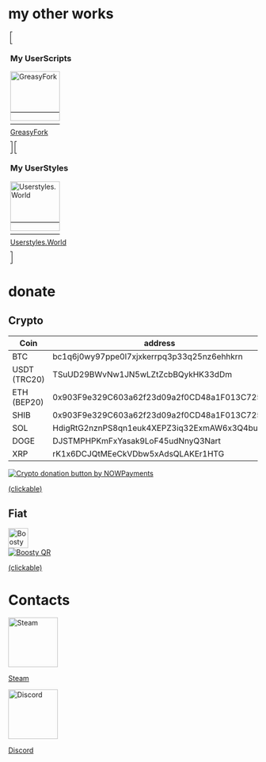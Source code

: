 # my other works
  
<ul style="margin: 0; padding: 4px;">
<li style="display: inline;  margin-right: 5px;  border: 1px solid #000;  padding: 3px;">
  <h3>My UserScripts</h3>
<a href="https://greasyfork.org/ru/users/303426-%D1%82%D0%B8%D1%82%D0%B0%D0%BD"  target="_blank">
 <img src="https://greasyfork.org/vite/assets/blacklogo96-sWE0jP07.png" alt="GreasyFork" width="100">
 <p class="name">GreasyFork</p>
</a>
 </li>
 <li style="display: inline;  margin-right: 5px;  border: 1px solid #000;  padding: 3px;">
   <h3>My UserStyles</h3>
<a href="https://userstyles.world/user/tutah1" target="_blank">
 <img src="https://i.ibb.co/bQZs20n/Userstyles-World.png" alt="Userstyles.World" width="100">
 <p class="name">Userstyles.World</p>
</a>
  </li>
 </ul>

# donate

## Crypto
| Coin | address|
|------|--------|
|BTC | bc1q6j0wy97ppe0l7xjxkerrpq3p33q25nz6ehhkrn|
|USDT (TRC20) | TSuUD29BWvNw1JN5wLZtZcbBQykHK33dDm|
|ETH (BEP20) | 0x903F9e329C603a62f23d09a2f0CD48a1F013C725|
|SHIB | 0x903F9e329C603a62f23d09a2f0CD48a1F013C725|
|SOL | HdigRtG2nznPS8qn1euk4XEPZ3iq32ExmAW6x3Q4buxv|
|DOGE | DJSTMPHPKmFxYasak9LoF45udNnyQ3Nart|
|XRP | rK1x6DCJQtMEeCkVDbw5xAdsQLAKEr1HTG|

<a href="https://nowpayments.io/donation/titan" target="_blank">
 <img src="https://nowpayments.io/images/embeds/donation-button-black.svg" alt="Crypto donation button by NOWPayments">
  <p>(clickable)</p>
</a>


## Fiat

<a href="https://boosty.to/teetaan/donate" target="_blank">
 <img src="https://github.com/TuTAH1/TuTAH1/assets/15982179/c5ba02a4-71c3-4add-878f-40f7218c39f9" height="40" alt="Boosty"> </br>
 <img src="https://github.com/TuTAH1/TuTAH1/assets/15982179/cd351482-d017-4d00-8714-cf1e9bb18bd7" alt="Boosty QR">
  <p>(clickable)</p>
</a>


# Contacts 
<a href="https://steamcommunity.com/id/TuTAH_1/" target="_blank">
 <img src="https://images-wixmp-ed30a86b8c4ca887773594c2.wixmp.com/f/1af6729b-3750-4e72-89a4-b5bc4d9f11fd/dai62cg-cdef7bbe-8b37-4a1a-91b4-37105b260dd7.png/v1/fill/w_256,h_256/steam_icon_by_tutah1_dai62cg-fullview.png?token=eyJ0eXAiOiJKV1QiLCJhbGciOiJIUzI1NiJ9.eyJzdWIiOiJ1cm46YXBwOjdlMGQxODg5ODIyNjQzNzNhNWYwZDQxNWVhMGQyNmUwIiwiaXNzIjoidXJuOmFwcDo3ZTBkMTg4OTgyMjY0MzczYTVmMGQ0MTVlYTBkMjZlMCIsIm9iaiI6W1t7ImhlaWdodCI6Ijw9MjU2IiwicGF0aCI6IlwvZlwvMWFmNjcyOWItMzc1MC00ZTcyLTg5YTQtYjViYzRkOWYxMWZkXC9kYWk2MmNnLWNkZWY3YmJlLThiMzctNGExYS05MWI0LTM3MTA1YjI2MGRkNy5wbmciLCJ3aWR0aCI6Ijw9MjU2In1dXSwiYXVkIjpbInVybjpzZXJ2aWNlOmltYWdlLm9wZXJhdGlvbnMiXX0.sPqNvCVEDGaebtCda-xm3dZnQDm7Sfr3Fm_FCSnQL6E" alt="Steam" width="100">
 <p class="name">Steam</p>
</a>

<a href="https://discord.com/users/282775588257792005/"  target="_blank" rel="nofollow">
  
  <img src="https://github-production-user-asset-6210df.s3.amazonaws.com/15982179/261572689-982cce56-3687-4a33-9b6d-5adda9d08c46.png" href="https://discord.com/users/282775588257792005/" alt="Discord" width="100"/>
  
  <p class="name">Discord</p>
</a>
